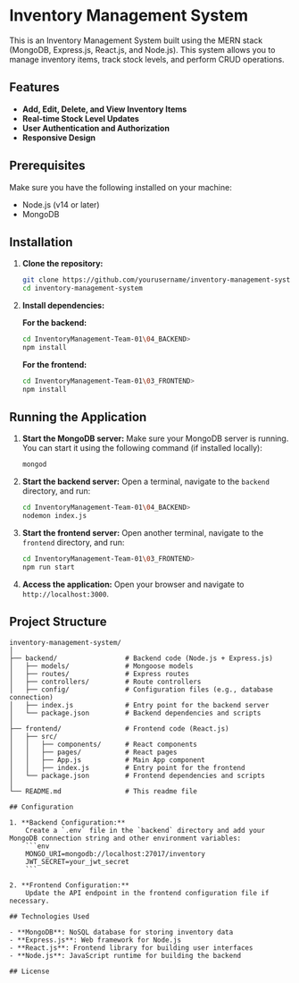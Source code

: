 # Inventory Management System

This is an Inventory Management System built using the MERN stack (MongoDB, Express.js, React.js, and Node.js). This system allows you to manage inventory items, track stock levels, and perform CRUD operations.

## Features

- **Add, Edit, Delete, and View Inventory Items**
- **Real-time Stock Level Updates**
- **User Authentication and Authorization**
- **Responsive Design**

## Prerequisites

Make sure you have the following installed on your machine:

- Node.js (v14 or later)
- MongoDB

## Installation

1. **Clone the repository:**
    ```sh
    git clone https://github.com/yourusername/inventory-management-system.git
    cd inventory-management-system
    ```

2. **Install dependencies:**

    **For the backend:**
    ```sh
    cd InventoryManagement-Team-01\04_BACKEND>
    npm install
    ```

    **For the frontend:**
    ```sh
    cd InventoryManagement-Team-01\03_FRONTEND>
    npm install
    ```

## Running the Application

1. **Start the MongoDB server:**
    Make sure your MongoDB server is running. You can start it using the following command (if installed locally):
    ```sh
    mongod
    ```

2. **Start the backend server:**
    Open a terminal, navigate to the `backend` directory, and run:
    ```sh
    cd InventoryManagement-Team-01\04_BACKEND>
    nodemon index.js
    ```

3. **Start the frontend server:**
    Open another terminal, navigate to the `frontend` directory, and run:
    ```sh
    cd InventoryManagement-Team-01\03_FRONTEND>
    npm run start
    ```

4. **Access the application:**
    Open your browser and navigate to `http://localhost:3000`.

## Project Structure

```plaintext
inventory-management-system/
│
├── backend/                 # Backend code (Node.js + Express.js)
│   ├── models/              # Mongoose models
│   ├── routes/              # Express routes
│   ├── controllers/         # Route controllers
│   ├── config/              # Configuration files (e.g., database connection)
│   ├── index.js             # Entry point for the backend server
│   └── package.json         # Backend dependencies and scripts
│
├── frontend/                # Frontend code (React.js)
│   ├── src/
│   │   ├── components/      # React components
│   │   ├── pages/           # React pages
│   │   ├── App.js           # Main App component
│   │   ├── index.js         # Entry point for the frontend
│   └── package.json         # Frontend dependencies and scripts
│
└── README.md                # This readme file

## Configuration

1. **Backend Configuration:**
    Create a `.env` file in the `backend` directory and add your MongoDB connection string and other environment variables:
    ```env
    MONGO_URI=mongodb://localhost:27017/inventory
    JWT_SECRET=your_jwt_secret
    ```

2. **Frontend Configuration:**
    Update the API endpoint in the frontend configuration file if necessary.

## Technologies Used

- **MongoDB**: NoSQL database for storing inventory data
- **Express.js**: Web framework for Node.js
- **React.js**: Frontend library for building user interfaces
- **Node.js**: JavaScript runtime for building the backend

## License

